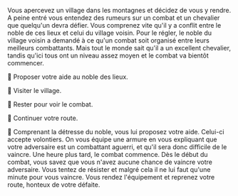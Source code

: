 Vous apercevez un village dans les montagnes et décidez de vous y rendre. A peine entré vous entendez des rumeurs sur un combat et un chevalier que quelqu'un devra défier. Vous comprenez vite qu'il y a conflit entre le noble de ces lieux et celui du village voisin. Pour le régler, le noble du village voisin a demandé à ce qu'un combat soit organisé entre leurs meilleurs combattants. Mais tout le monde sait qu'il a un excellent chevalier, tandis qu'ici tous ont un niveau assez moyen et le combat va bientôt commencer.

🤜 Proposer votre aide au noble des lieux.

🚶 Visiter le village.

👥 Rester pour voir le combat.

🏃 Continuer votre route.

🤜 Comprenant la détresse du noble, vous lui proposez votre aide. Celui-ci accepte volontiers. On vous équipe une armure en vous expliquant que votre adversaire est un combattant aguerri, et qu'il sera donc difficile de le vaincre. Une heure plus tard, le combat commence. Dès le début du combat, vous savez que vous n'avez aucune chance de vaincre votre adversaire. Vous tentez de résister et malgré cela il ne lui faut qu'une minute pour vous vaincre. Vous rendez l'équipement et reprenez votre route, honteux de votre défaite.

